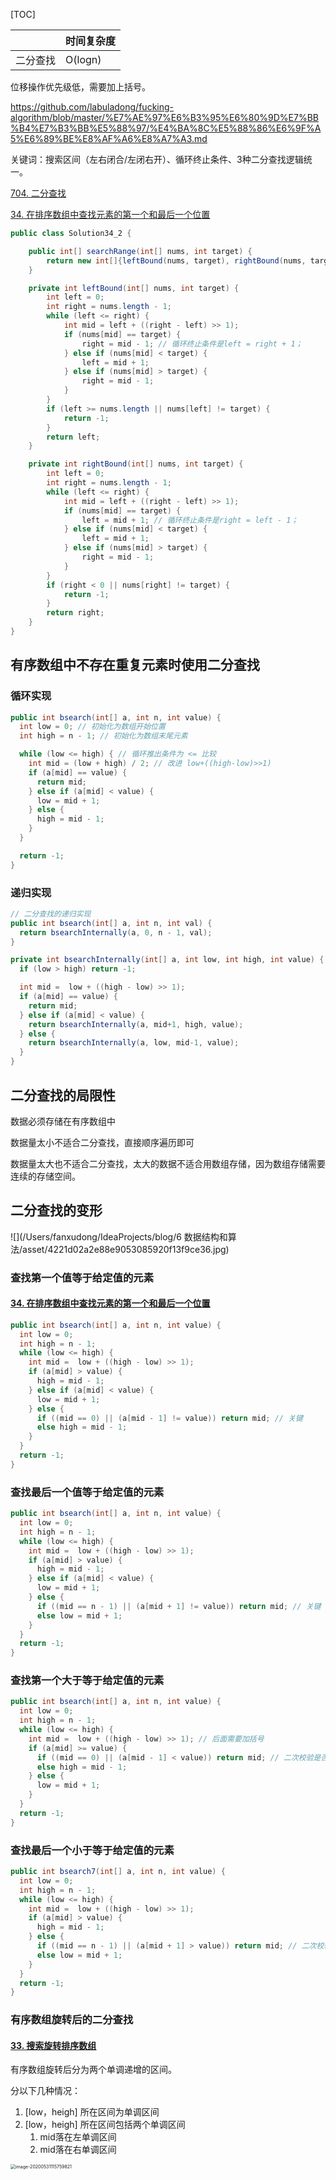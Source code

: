 [TOC]



|          | 时间复杂度 |
| -------- | ----------- |
| 二分查找 | O(logn)     |

位移操作优先级低，需要加上括号。



https://github.com/labuladong/fucking-algorithm/blob/master/%E7%AE%97%E6%B3%95%E6%80%9D%E7%BB%B4%E7%B3%BB%E5%88%97/%E4%BA%8C%E5%88%86%E6%9F%A5%E6%89%BE%E8%AF%A6%E8%A7%A3.md

关键词：搜索区间（左右闭合/左闭右开）、循环终止条件、3种二分查找逻辑统一。

 [704. 二分查找](https://leetcode-cn.com/problems/binary-search/)

 [34. 在排序数组中查找元素的第一个和最后一个位置](https://leetcode-cn.com/problems/find-first-and-last-position-of-element-in-sorted-array/)

```java
public class Solution34_2 {

    public int[] searchRange(int[] nums, int target) {
        return new int[]{leftBound(nums, target), rightBound(nums, target)};
    }

    private int leftBound(int[] nums, int target) {
        int left = 0;
        int right = nums.length - 1;
        while (left <= right) {
            int mid = left + ((right - left) >> 1);
            if (nums[mid] == target) {
                right = mid - 1; // 循环终止条件是left = right + 1；
            } else if (nums[mid] < target) {
                left = mid + 1;
            } else if (nums[mid] > target) {
                right = mid - 1;
            }
        }
        if (left >= nums.length || nums[left] != target) {
            return -1;
        }
        return left;
    }

    private int rightBound(int[] nums, int target) {
        int left = 0;
        int right = nums.length - 1;
        while (left <= right) {
            int mid = left + ((right - left) >> 1);
            if (nums[mid] == target) {
                left = mid + 1; // 循环终止条件是right = left - 1；
            } else if (nums[mid] < target) {
                left = mid + 1;
            } else if (nums[mid] > target) {
                right = mid - 1;
            }
        }
        if (right < 0 || nums[right] != target) {
            return -1;
        }
        return right;
    }
}
```



## 有序数组中不存在重复元素时使用二分查找

### 循环实现

```java
public int bsearch(int[] a, int n, int value) {
  int low = 0; // 初始化为数组开始位置
  int high = n - 1; // 初始化为数组末尾元素

  while (low <= high) { // 循环推出条件为 <= 比较
    int mid = (low + high) / 2; // 改进 low+((high-low)>>1)
    if (a[mid] == value) {
      return mid;
    } else if (a[mid] < value) {
      low = mid + 1;
    } else {
      high = mid - 1;
    }
  }

  return -1;
}
```

### 递归实现

```java
// 二分查找的递归实现
public int bsearch(int[] a, int n, int val) {
  return bsearchInternally(a, 0, n - 1, val);
}

private int bsearchInternally(int[] a, int low, int high, int value) {
  if (low > high) return -1;

  int mid =  low + ((high - low) >> 1);
  if (a[mid] == value) {
    return mid;
  } else if (a[mid] < value) {
    return bsearchInternally(a, mid+1, high, value);
  } else {
    return bsearchInternally(a, low, mid-1, value);
  }
}
```

## 二分查找的局限性

数据必须存储在有序数组中

数据量太小不适合二分查找，直接顺序遍历即可

数据量太大也不适合二分查找，太大的数据不适合用数组存储，因为数组存储需要连续的存储空间。

## 二分查找的变形

![](/Users/fanxudong/IdeaProjects/blog/6 数据结构和算法/asset/4221d02a2e88e9053085920f13f9ce36.jpg)

### 查找第一个值等于给定值的元素

#### [34. 在排序数组中查找元素的第一个和最后一个位置](https://leetcode-cn.com/problems/find-first-and-last-position-of-element-in-sorted-array/)

```java
public int bsearch(int[] a, int n, int value) {
  int low = 0;
  int high = n - 1;
  while (low <= high) {
    int mid =  low + ((high - low) >> 1);
    if (a[mid] > value) {
      high = mid - 1;
    } else if (a[mid] < value) {
      low = mid + 1;
    } else {
      if ((mid == 0) || (a[mid - 1] != value)) return mid; // 关键
      else high = mid - 1;
    }
  }
  return -1;
}
```

### 查找最后一个值等于给定值的元素

```java
public int bsearch(int[] a, int n, int value) {
  int low = 0;
  int high = n - 1;
  while (low <= high) {
    int mid =  low + ((high - low) >> 1);
    if (a[mid] > value) {
      high = mid - 1;
    } else if (a[mid] < value) {
      low = mid + 1;
    } else {
      if ((mid == n - 1) || (a[mid + 1] != value)) return mid; // 关键
      else low = mid + 1;
    }
  }
  return -1;
}
```

### 查找第一个大于等于给定值的元素

```java
public int bsearch(int[] a, int n, int value) {
  int low = 0;
  int high = n - 1;
  while (low <= high) {
    int mid =  low + ((high - low) >> 1); // 后面需要加括号
    if (a[mid] >= value) {
      if ((mid == 0) || (a[mid - 1] < value)) return mid; // 二次校验是否是第一个
      else high = mid - 1;
    } else {
      low = mid + 1;
    }
  }
  return -1;
}
```



### 查找最后一个小于等于给定值的元素

```java
public int bsearch7(int[] a, int n, int value) {
  int low = 0;
  int high = n - 1;
  while (low <= high) {
    int mid =  low + ((high - low) >> 1);
    if (a[mid] > value) {
      high = mid - 1;
    } else {
      if ((mid == n - 1) || (a[mid + 1] > value)) return mid; // 二次校验是否是最后一个
      else low = mid + 1;
    }
  }
  return -1;
}
```



### 有序数组旋转后的二分查找

#### [33. 搜索旋转排序数组](https://leetcode-cn.com/problems/search-in-rotated-sorted-array/)

有序数组旋转后分为两个单调递增的区间。

分以下几种情况：

1. [low，heigh] 所在区间为单调区间
2. [low，heigh] 所在区间包括两个单调区间
   1. mid落在左单调区间
   2. mid落在右单调区间

<img src="/Users/fanxudong/IdeaProjects/blog/6 数据结构和算法/asset/image-20200531115759821.png" alt="image-20200531115759821" style="zoom:50%;" />



#### 

